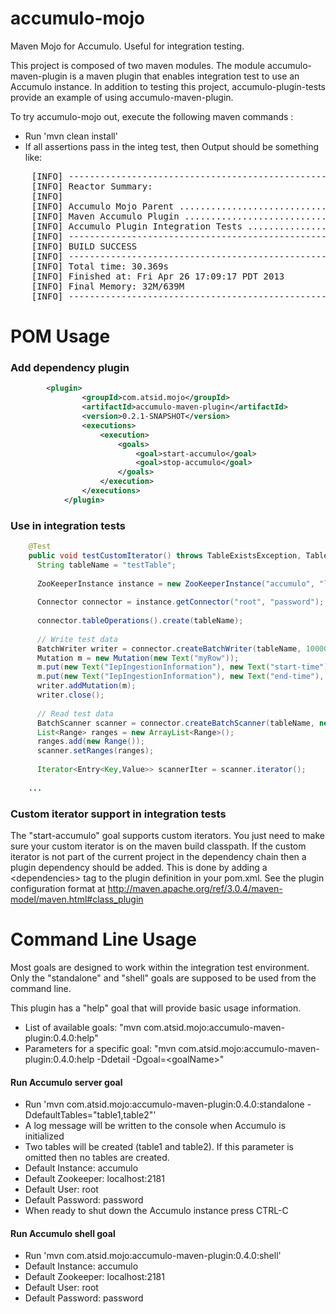 accumulo-mojo
=============

Maven Mojo for Accumulo.  Useful for integration testing.

This project is composed of two maven modules.  The module accumulo-maven-plugin is a maven plugin that enables integration test to use an Accumulo instance.  In addition to testing this project, accumulo-plugin-tests provide an example of using accumulo-maven-plugin.

To try accumulo-mojo out, execute the following maven commands :

 * Run 'mvn clean install'  
 * If all assertions pass in the integ test, then Output should be something like:
 
<pre>
	[INFO] ------------------------------------------------------------------------
	[INFO] Reactor Summary:
	[INFO] 
	[INFO] Accumulo Mojo Parent .............................. SUCCESS [0.509s]
	[INFO] Maven Accumulo Plugin ............................. SUCCESS [3.693s]
	[INFO] Accumulo Plugin Integration Tests ................. SUCCESS [25.665s]
	[INFO] ------------------------------------------------------------------------
	[INFO] BUILD SUCCESS
	[INFO] ------------------------------------------------------------------------
	[INFO] Total time: 30.369s
	[INFO] Finished at: Fri Apr 26 17:09:17 PDT 2013
	[INFO] Final Memory: 32M/639M
	[INFO] ------------------------------------------------------------------------
</pre>

POM Usage
=============

### Add dependency plugin

```xml
  		<plugin>
				<groupId>com.atsid.mojo</groupId>
				<artifactId>accumulo-maven-plugin</artifactId>
				<version>0.2.1-SNAPSHOT</version>
				<executions>
					<execution>
						<goals>
							<goal>start-accumulo</goal>
							<goal>stop-accumulo</goal>
						</goals>
					</execution>
				</executions>
			</plugin>
```
      
### Use in integration tests

  
```java
    @Test
    public void testCustomIterator() throws TableExistsException, TableNotFoundException, IOException, AccumuloException, AccumuloSecurityException {
      String tableName = "testTable";
    
      ZooKeeperInstance instance = new ZooKeeperInstance("accumulo", "localhost:2181");
    
      Connector connector = instance.getConnector("root", "password");
    
      connector.tableOperations().create(tableName);
    
      // Write test data
      BatchWriter writer = connector.createBatchWriter(tableName, 10000L, 1000L, 4);
      Mutation m = new Mutation(new Text("myRow"));
      m.put(new Text("IepIngestionInformation"), new Text("start-time"), new Value("SomeValue".getBytes()));
      m.put(new Text("IepIngestionInformation"), new Text("end-time"), new Value("SecondValue".getBytes()));
      writer.addMutation(m);
      writer.close();
    
      // Read test data
      BatchScanner scanner = connector.createBatchScanner(tableName, new Authorizations(), 1);
      List<Range> ranges = new ArrayList<Range>();
      ranges.add(new Range());
      scanner.setRanges(ranges);
     
      Iterator<Entry<Key,Value>> scannerIter = scanner.iterator();
    
    ...

```

### Custom iterator support in integration tests

The "start-accumulo" goal supports custom iterators.  You just need to make sure your custom iterator is on the maven build classpath.  If the custom iterator is not part of the current project in the dependency chain then a plugin dependency should be added.  This is done by adding a &lt;dependencies&gt; tag to the plugin definition in your pom.xml.  See the plugin configuration format at http://maven.apache.org/ref/3.0.4/maven-model/maven.html#class_plugin


Command Line Usage
=============

Most goals are designed to work within the integration test environment.  Only the "standalone" and "shell" goals are supposed to be used from the command line.

This plugin has a "help" goal that will provide basic usage information.
 * List of available goals: "mvn com.atsid.mojo:accumulo-maven-plugin:0.4.0:help"
 * Parameters for a specific goal: "mvn com.atsid.mojo:accumulo-maven-plugin:0.4.0:help -Ddetail -Dgoal=&lt;goalName&gt;"

#### Run Accumulo server goal
 * Run 'mvn com.atsid.mojo:accumulo-maven-plugin:0.4.0:standalone -DdefaultTables="table1,table2"'
 * A log message will be written to the console when Accumulo is initialized
 * Two tables will be created (table1 and table2).  If this parameter is omitted then no tables are created.
 * Default Instance: accumulo
 * Default Zookeeper: localhost:2181
 * Default User: root
 * Default Password: password
 * When ready to shut down the Accumulo instance press CTRL-C

#### Run Accumulo shell goal
 * Run 'mvn com.atsid.mojo:accumulo-maven-plugin:0.4.0:shell'
 * Default Instance: accumulo
 * Default Zookeeper: localhost:2181
 * Default User: root
 * Default Password: password
